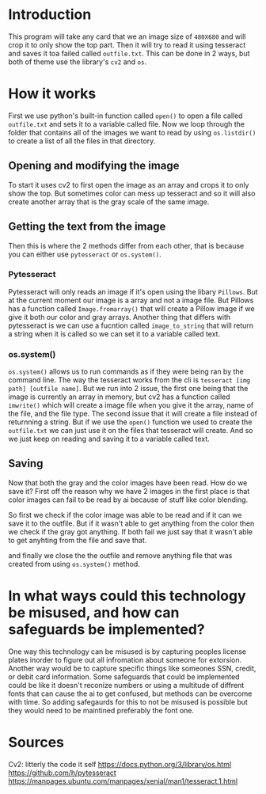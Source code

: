 # Introduction
This program will take any card that we an image size of `480X680` and will crop it to only show the top part. Then it will try to read it using tesseract and saves it toa failed called `outfile.txt`. This can be done in 2 ways, but both of theme use the library's `cv2` and `os`.

# How it works
First we use python's built-in function called `open()` to open a file called `outfile.txt` and sets it to a variable called file. Now we loop through the folder that contains all of the images we want to read by using `os.listdir()` to create a list of all the files in that directory.

## Opening and modifying the image
To start it uses cv2 to first open the image as an array and crops it to only show the top. But sometimes color can mess up tesseract and so it will also create another array that is the gray scale of the same image.


## Getting the text from the image
Then this is where the 2 methods differ from each other, that is because you can either use `pytesseract` or `os.system()`.

### Pytesseract
Pytesseract will only reads an image if it's open using the libary `Pillows`. But at the current moment our image is a array and not a image file. But Pillows has a function called `Image.fromarray()` that will create a Pillow image if we give it both our color and gray arrays. Another thing that differs with pytesseract is we can use a fucntion called `image_to_string` that will return a string when it is called so we can set it to a variable called text.

### os.system()
`os.system()` allows us to run commands as if they were being ran by the command line. The way the tesseract works from the cli is `tesseract [img path] [outfile name]`. But we run into 2 issue, the first one being that the image is currently an array in memory, but cv2 has a function called `imwrite()` which will create a image file when you give it the array, name of the file, and the file type. The second issue that it will create a file instead of returnning a string. But if we use the `open()` function we used to create the `outfile.txt` we can just use it on the files that tesseract will create. And so we just keep on reading and saving it to a variable called text.

## Saving
Now that both the gray and the color images have been read. How do we save it? First off the reason why we have 2 images in the first place is that color images can fail to be read by ai because of stuff like color blending. 

So first we check if the color image was able to be read and if it can we save it to the outfile. But if it wasn't able to get anything from the color then we check if the gray got anything. If both fail we just say that it wasn't able to get anyhting from the file and save that.

and finally we close the the outfile and remove anything file that was created from using `os.system()` method.

# In what ways could this technology be misused, and how can safeguards be implemented?
One way this technology can be misused is by capturing peoples license plates inorder to figure out all infromation about someone for extorsion. Another way would be to capture specific things like someones SSN, credit, or debit card information. Some safeguards that could be implemented could be like it doesn't reconize numbers or using a multitude of diffrent fonts that can cause the ai to get confused, but methods can be overcome with time. So adding safegaurds for this to not be misused is possible but they would need to be maintined preferably the font one.

# Sources
Cv2: litterly the code it self
https://docs.python.org/3/library/os.html
https://github.com/h/pytesseract
https://manpages.ubuntu.com/manpages/xenial/man1/tesseract.1.html